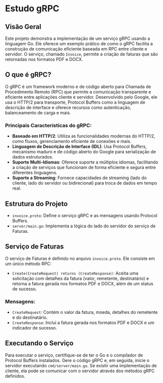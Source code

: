 # Estudo gRPC

## Visão Geral

Este projeto demonstra a implementação de um serviço gRPC usando a linguagem Go. Ele oferece um exemplo prático de como o gRPC facilita a construção de comunicação eficiente baseada em RPC entre cliente e servidor. O serviço, chamado `Invoice`, permite a criação de faturas que são retornadas nos formatos PDF e DOCX.

## O que é gRPC?

O gRPC é um framework moderno e de código aberto para Chamada de Procedimento Remoto (RPC) que permite a comunicação transparente e eficiente entre aplicações cliente e servidor. Desenvolvido pelo Google, ele usa o HTTP/2 para transporte, Protocol Buffers como a linguagem de descrição de interface e oferece recursos como autenticação, balanceamento de carga e mais.

### Principais Características do gRPC:

- **Baseado em HTTP/2**: Utiliza as funcionalidades modernas do HTTP/2, como fluxos, gerenciamento eficiente de conexões e mais.
- **Linguagem de Descrição de Interface (IDL)**: Usa Protocol Buffers, mecanismo maduro e de código aberto do Google para serialização de dados estruturados.
- **Suporte Multi-Idiomas**: Oferece suporte a múltiplos idiomas, facilitando a criação de serviços que funcionam de forma eficiente e segura entre diferentes linguagens.
- **Suporte a Streaming**: Fornece capacidades de streaming (lado do cliente, lado do servidor ou bidirecional) para troca de dados em tempo real.

## Estrutura do Projeto

- `invoice.proto`: Define o serviço gRPC e as mensagens usando Protocol Buffers.
- `server/main.go`: Implementa a lógica do lado do servidor do serviço de Faturas.

## Serviço de Faturas

O serviço de Faturas é definido no arquivo `invoice.proto`. Ele consiste em um único método RPC:

- `Create(CreateRequest) returns (CreateResponse)`: Aceita uma solicitação com detalhes da fatura (valor, remetente, destinatário) e retorna a fatura gerada nos formatos PDF e DOCX, além de um status de sucesso.

### Mensagens:

- `CreateRequest`: Contém o valor da fatura, moeda, detalhes do remetente e do destinatário.
- `CreateResponse`: Inclui a fatura gerada nos formatos PDF e DOCX e um indicador de sucesso.

## Executando o Serviço

Para executar o serviço, certifique-se de ter o Go e o compilador de Protocol Buffers instalados. Gere o código gRPC e, em seguida, inicie o servidor executando `cmd/server/main.go`. Se existir uma implementação de cliente, ela pode se comunicar com o servidor através dos métodos gRPC definidos.
